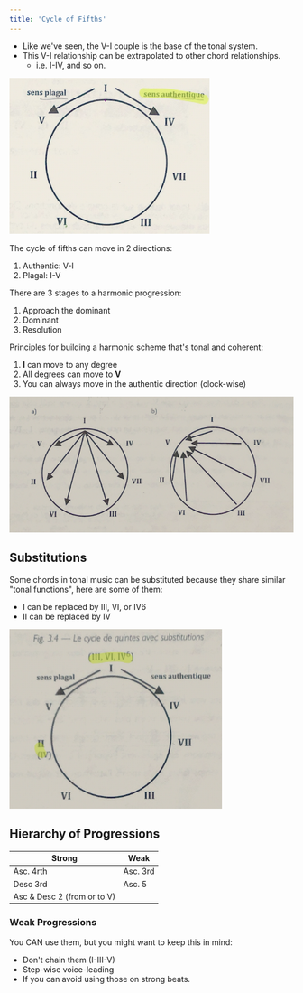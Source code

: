 ```yaml
---
title: 'Cycle of Fifths'
---
```


- Like we've seen, the V-I couple is the base of the tonal system.
- This V-I relationship can be extrapolated to other chord relationships.
	- i.e. I-IV, and so on.

![](../../../../assets/authentic-vs-plagal.png)

The cycle of fifths can move in 2 directions:

1. Authentic: V-I
2. Plagal: I-V

There are 3 stages to a harmonic progression:

1. Approach the dominant
2. Dominant
3. Resolution

Principles for building a harmonic scheme that's tonal and coherent:

1. **I** can move to any degree
2. All degrees can move to **V**
3. You can always move in the authentic direction (clock-wise)

![](../../../../assets/i-to-all-all-to-v.png)

## Substitutions

Some chords in tonal music can be substituted because they share similar "tonal functions", here are some of them:

- I can be replaced by III, VI, or IV6
- II can be replaced by IV

![](../../../../assets/substituations.png)

## Hierarchy of Progressions

| Strong                       | Weak     |
| ---------------------------- | -------- |
| Asc. 4rth                    | Asc. 3rd |
| Desc 3rd                     | Asc. 5   |
| Asc & Desc 2 (from or to V) |          |

### Weak Progressions

You CAN use them, but you might want to keep this in mind:

- Don't chain them (I-III-V)
- Step-wise voice-leading
- If you can avoid using those on strong beats.